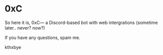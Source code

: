 # 0xC

So here it is, 0xC— a Discord-based bot with web intergrations (sometime later.. never? now?)

If you have any questions, spam me. 

kthxbye
